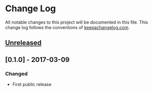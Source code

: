 # Change Log

All notable changes to this project will be documented in this file. This change log follows the conventions of [keepachangelog.com](http://keepachangelog.com/).

## [Unreleased]

## [0.1.0] - 2017-03-09

### Changed

- First public release

[Unreleased]: https://github.com/your-name/harmony/compare/0.1.0...HEAD
